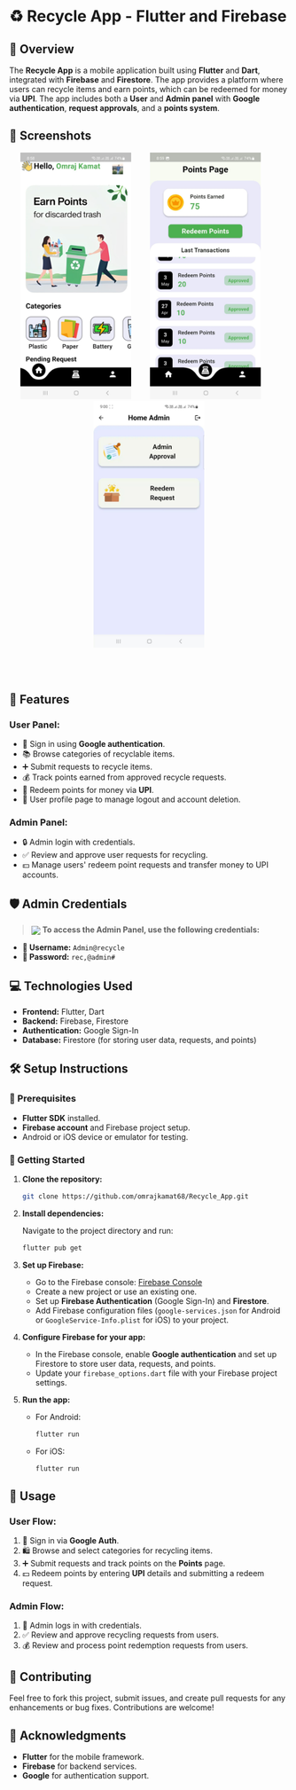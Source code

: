 # ♻️ Recycle App - Flutter and Firebase

## 🌟 Overview
The **Recycle App** is a mobile application built using **Flutter** and **Dart**, integrated with **Firebase** and **Firestore**. The app provides a platform where users can recycle items and earn points, which can be redeemed for money via **UPI**. The app includes both a **User** and **Admin panel** with **Google authentication**, **request approvals**, and a **points system**.

## 📸 Screenshots

<p align="center">
  <img src="screenshots/home_screen.jpg" alt="Home Screen" width="200"/>
  <img src="screenshots/points_page.jpg" alt="Points Page" width="200" style="margin: 0 30px;"/>
  <img src="screenshots/admin_panel.jpg" alt="Admin Panel" width="200"/>
</p>

<p align="center">
  <span style="display:inline-block; width:200px; text-align:center;"></span>
  <span style="display:inline-block; width:200px; text-align:center;"></span>
  <span style="display:inline-block; width:200px; text-align:center;"></span>
</p>



## 🚀 Features
### **User Panel:**
- 🔑 Sign in using **Google authentication**.
- 📚 Browse categories of recyclable items.
- ➕ Submit requests to recycle items.
- 💰 Track points earned from approved recycle requests.
- 🏦 Redeem points for money via **UPI**.
- 👤 User profile page to manage logout and account deletion.

### **Admin Panel:**
- 🔒 Admin login with credentials.
- ✅ Review and approve user requests for recycling.
- 💵 Manage users' redeem point requests and transfer money to UPI accounts.

## 🛡️ Admin Credentials

> <img src="https://img.icons8.com/color/48/000000/admin-settings-male.png" width="24" style="vertical-align:middle;"/>  
> <b>To access the Admin Panel, use the following credentials:</b>

- **👤 Username:** <code>Admin@recycle</code>
- **🔑 Password:** <code>rec,@admin#</code>

## 💻 Technologies Used
- **Frontend:** Flutter, Dart
- **Backend:** Firebase, Firestore
- **Authentication:** Google Sign-In
- **Database:** Firestore (for storing user data, requests, and points)

## 🛠️ Setup Instructions

### 🔧 Prerequisites
- **Flutter SDK** installed.
- **Firebase account** and Firebase project setup.
- Android or iOS device or emulator for testing.

### 🚀 Getting Started

1. **Clone the repository:**

   ```bash
   git clone https://github.com/omrajkamat68/Recycle_App.git
   ```

2. **Install dependencies:**

   Navigate to the project directory and run:

   ```bash
   flutter pub get
   ```

3. **Set up Firebase:**

   - Go to the Firebase console: [Firebase Console](https://console.firebase.google.com)
   - Create a new project or use an existing one.
   - Set up **Firebase Authentication** (Google Sign-In) and **Firestore**.
   - Add Firebase configuration files (`google-services.json` for Android or `GoogleService-Info.plist` for iOS) to your project.

4. **Configure Firebase for your app:**

   - In the Firebase console, enable **Google authentication** and set up Firestore to store user data, requests, and points.
   - Update your `firebase_options.dart` file with your Firebase project settings.

5. **Run the app:**

   - For Android:

     ```bash
     flutter run
     ```

   - For iOS:

     ```bash
     flutter run
     ```

## 📝 Usage
### **User Flow:**
1. 🔑 Sign in via **Google Auth**.
2. 🛍️ Browse and select categories for recycling items.
3. ➕ Submit requests and track points on the **Points** page.
4. 💵 Redeem points by entering **UPI** details and submitting a redeem request.

### **Admin Flow:**
1. 🔐 Admin logs in with credentials.
2. ✅ Review and approve recycling requests from users.
3. 💰 Review and process point redemption requests from users.

## 🤝 Contributing
Feel free to fork this project, submit issues, and create pull requests for any enhancements or bug fixes. Contributions are welcome!

## 🙏 Acknowledgments
- **Flutter** for the mobile framework.
- **Firebase** for backend services.
- **Google** for authentication support.
